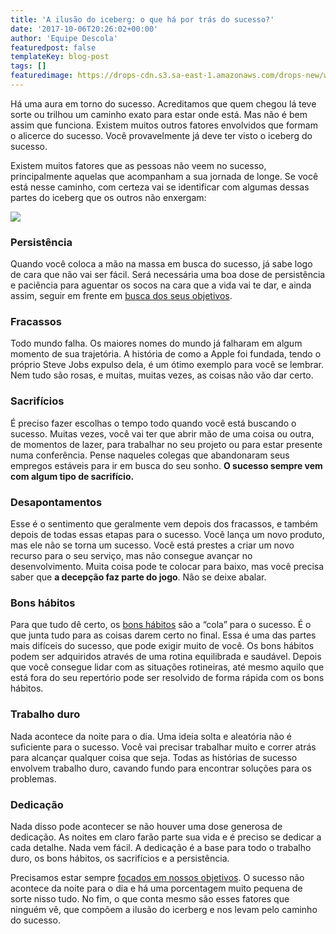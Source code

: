 ```yaml
---
title: 'A ilusão do iceberg: o que há por trás do sucesso?'
date: '2017-10-06T20:26:02+00:00'
author: 'Equipe Descola'
featuredpost: false
templateKey: blog-post
tags: []
featuredimage: https://drops-cdn.s3.sa-east-1.amazonaws.com/drops-new/wp-content/uploads/2017/10/06202331/iceberg-sucesso-150x150.png
---
```

Há uma aura em torno do sucesso. Acreditamos que quem chegou lá teve sorte ou trilhou um caminho exato para estar onde está. Mas não é bem assim que funciona. Existem muitos outros fatores envolvidos que formam o alicerce do sucesso. Você provavelmente já deve ter visto o iceberg do sucesso.

Existem muitos fatores que as pessoas não veem no sucesso, principalmente aquelas que acompanham a sua jornada de longe. Se você está nesse caminho, com certeza vai se identificar com algumas dessas partes do iceberg que os outros não enxergam:

![](https://descola.org/drops/wp-content/uploads/2017/10/iceberg-illusion-920x1024.jpg)

### Persistência

Quando você coloca a mão na massa em busca do sucesso, já sabe logo de cara que não vai ser fácil. Será necessária uma boa dose de persistência e paciência para aguentar os socos na cara que a vida vai te dar, e ainda assim, seguir em frente em [busca dos seus objetivos](https://descola.org/drops/criatividade-a-chave-para-se-reinventar-no-mercado/).

### Fracassos

Todo mundo falha. Os maiores nomes do mundo já falharam em algum momento de sua trajetória. A história de como a Apple foi fundada, tendo o próprio Steve Jobs expulso dela, é um ótimo exemplo para você se lembrar. Nem tudo são rosas, e muitas, muitas vezes, as coisas não vão dar certo.

### Sacrifícios

É preciso fazer escolhas o tempo todo quando você está buscando o sucesso. Muitas vezes, você vai ter que abrir mão de uma coisa ou outra, de momentos de lazer, para trabalhar no seu projeto ou para estar presente numa conferência. Pense naqueles colegas que abandonaram seus empregos estáveis para ir em busca do seu sonho. **O sucesso sempre vem com algum tipo de sacrifício.**

### Desapontamentos

Esse é o sentimento que geralmente vem depois dos fracassos, e também depois de todas essas etapas para o sucesso. Você lança um novo produto, mas ele não se torna um sucesso. Você está prestes a criar um novo recurso para o seu serviço, mas não consegue avançar no desenvolvimento. Muita coisa pode te colocar para baixo, mas você precisa saber que **a decepção faz parte do jogo**. Não se deixe abalar.

### Bons hábitos

Para que tudo dê certo, os [bons hábitos](https://descola.org/drops/descola-uma-dica-13/) são a “cola” para o sucesso. É o que junta tudo para as coisas darem certo no final. Essa é uma das partes mais difíceis do sucesso, que pode exigir muito de você. Os bons hábitos podem ser adquiridos através de uma rotina equilibrada e saudável. Depois que você consegue lidar com as situações rotineiras, até mesmo aquilo que está fora do seu repertório pode ser resolvido de forma rápida com os bons hábitos.

### Trabalho duro

Nada acontece da noite para o dia. Uma ideia solta e aleatória não é suficiente para o sucesso. Você vai precisar trabalhar muito e correr atrás para alcançar qualquer coisa que seja. Todas as histórias de sucesso envolvem trabalho duro, cavando fundo para encontrar soluções para os problemas.

### Dedicação

Nada disso pode acontecer se não houver uma dose generosa de dedicação. As noites em claro farão parte sua vida e é preciso se dedicar a cada detalhe. Nada vem fácil. A dedicação é a base para todo o trabalho duro, os bons hábitos, os sacrifícios e a persistência.

Precisamos estar sempre [focados em nossos objetivos](https://descola.org/drops/6-habitos-que-sao-combustiveis-para-a-inovacao/). O sucesso não acontece da noite para o dia e há uma porcentagem muito pequena de sorte nisso tudo. No fim, o que conta mesmo são esses fatores que ninguém vê, que compõem a ilusão do icerberg e nos levam pelo caminho do sucesso.